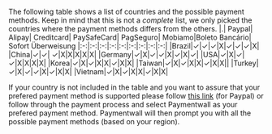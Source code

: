 
The following table shows a list of countries and the possible payment methods. Keep in mind that this is not a *complete* list, we only picked the countries where the payment methods differs from the others.
|.| Paypal| Alipay| Creditcard| PaySafeCard| PagSeguro| Mobiamo|Boleto Bancário| Sofort Überweisung
|:-:|:-:|:-:|:-:|:-:|:-:|:-:|:-:|:-:|
|Brazil|✓|✓|✓|X|✓|✓|✓|X|
|China|✓|✓| ✓|X|X|X|X|X|
|Germany|✓|X|✓|✓|X|✓|X|✓|
|USA|✓|X|✓|✓|X|X|X|X|
|Korea|✓|X|✓|X|X|✓|X|X|
|Taiwan|✓|X|✓|X|X|✓|X|X||
|Turkey|✓|X|✓|✓|X|✓|X|X|
|Vietnam|✓|X|✓|X|X|✓|X|X|

If your country is not included in the table and you want to assure that your prefered payment method is supported please follow [this link](https://www.paypal.com/webapps/mpp/country-worldwide) (for Paypal) or follow through the payment process and select Paymentwall as your prefered payment method. Paymentwall will then prompt you with all the possible payment methods (based on your region).